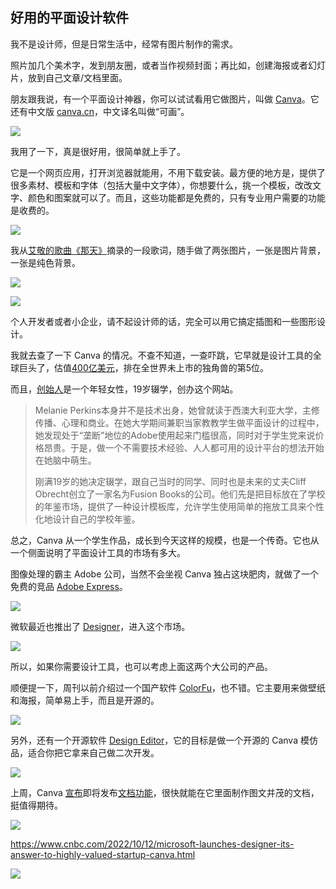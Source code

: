 ## 好用的平面设计软件

我不是设计师，但是日常生活中，经常有图片制作的需求。

照片加几个美术字，发到朋友圈，或者当作视频封面；再比如，创建海报或者幻灯片，放到自己文章/文档里面。

朋友跟我说，有一个平面设计神器，你可以试试看用它做图片，叫做 [Canva](https://www.canva.com/)。它还有中文版 [canva.cn](https://www.canva.cn/)，中文译名叫做“可画”。

![](https://cdn.beekka.com/blogimg/asset/202209/bg2022092115.webp)

我用了一下，真是很好用，很简单就上手了。

它是一个网页应用，打开浏览器就能用，不用下载安装。最方便的地方是，提供了很多素材、模板和字体（包括大量中文字体），你想要什么，挑一个模板，改改文字、颜色和图案就可以了。而且，这些功能都是免费的，只有专业用户需要的功能是收费的。

![](https://cdn.beekka.com/blogimg/asset/202205/bg2022053111.webp)

我从[艾敬的歌曲《那天》](https://baike.baidu.com/item/%E9%82%A3%E5%A4%A9/17771831)摘录的一段歌词，随手做了两张图片，一张是图片背景，一张是纯色背景。

![](https://cdn.beekka.com/blogimg/asset/202205/bg2022053109.webp)

![](https://cdn.beekka.com/blogimg/asset/202205/bg2022053108.webp)

个人开发者或者小企业，请不起设计师的话，完全可以用它搞定插图和一些图形设计。

我就去查了一下 Canva 的情况。不查不知道，一查吓跳，它早就是设计工具的全球巨头了，估值[400亿美元](https://medium.com/@backscoop/canva-hits-40b-valuation-now-the-fifth-most-valua-f19b0c0013da)，排在全世界未上市的独角兽的第5位。

而且，[创始人](https://www.pingwest.com/a/273024)是一个年轻女性，19岁辍学，创办这个网站。

> Melanie Perkins本身并不是技术出身，她曾就读于西澳大利亚大学，主修传播、心理和商业。在她大学期间兼职当家教教学生做平面设计的过程中，她发现处于“垄断”地位的Adobe使用起来门槛很高，同时对于学生党来说价格昂贵。于是，做一个不需要技术经验、人人都可用的设计平台的想法开始在她脑中萌生。
> 
> 刚满19岁的她决定辍学，跟自己当时的同学、同时也是未来的丈夫Cliff Obrecht创立了一家名为Fusion Books的公司。他们先是把目标放在了学校的年鉴市场，提供了一种设计模板库，允许学生使用简单的拖放工具来个性化地设计自己的学校年鉴。

总之，Canva 从一个学生作品，成长到今天这样的规模，也是一个传奇。它也从一个侧面说明了平面设计工具的市场有多大。

图像处理的霸主 Adobe 公司，当然不会坐视 Canva 独占这块肥肉，就做了一个免费的竞品 [Adobe Express](https://www.adobe.com/cn/express/)。

![](https://cdn.beekka.com/blogimg/asset/202208/bg2022082402.webp)

微软最近也推出了 [Designer](https://designer.microsoft.com/)，进入这个市场。

![](https://designer.microsoft.com/designer-social.png)

所以，如果你需要设计工具，也可以考虑上面这两个大公司的产品。

顺便提一下，周刊以前介绍过一个国产软件 [ColorFu](https://colorfu.art/)，也不错。它主要用来做壁纸和海报，简单易上手，而且是开源的。

![](https://cdn.beekka.com/blogimg/asset/202205/bg2022053112.webp)

另外，还有一个开源软件 [Design Editor](https://github.com/layerhub-io/react-design-editor)，它的目标是做一个开源的 Canva 模仿品，适合你把它拿来自己做二次开发。

![](https://cdn.beekka.com/blogimg/asset/202208/bg2022082401.webp)

上周，Canva [宣布](https://www.canva.com/newsroom/news/canva-unveils-docs/)即将发布[文档功能](https://www.canva.com/docs/)，很快就能在它里面制作图文并茂的文档，挺值得期待。

![](https://cdn.beekka.com/blogimg/asset/202209/bg2022092116.webp)

https://www.cnbc.com/2022/10/12/microsoft-launches-designer-its-answer-to-highly-valued-startup-canva.html

![](https://www.howtogeek.com/wp-content/uploads/2022/10/Microsoft-Designer-featured.jpg?height=200p&trim=2,2,2,2)



